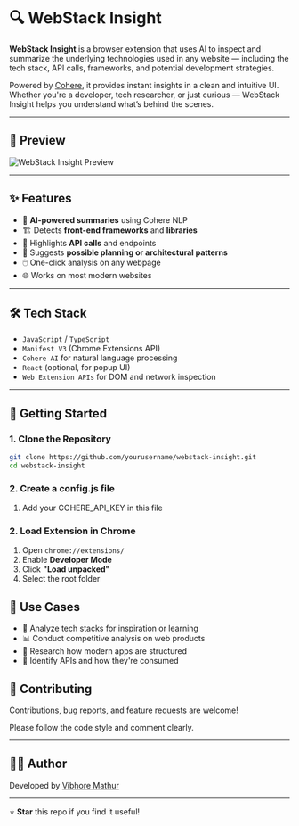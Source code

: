 
# 🔍 WebStack Insight

**WebStack Insight** is a browser extension that uses AI to inspect and summarize the underlying technologies used in any website — including the tech stack, API calls, frameworks, and potential development strategies.

Powered by [Cohere](https://cohere.com), it provides instant insights in a clean and intuitive UI. Whether you're a developer, tech researcher, or just curious — WebStack Insight helps you understand what’s behind the scenes.

---

## 📸 Preview

![WebStack Insight Preview](./assets/preview.png) <!-- Replace with actual screenshot path -->

---

## ✨ Features

- 🧠 **AI-powered summaries** using Cohere NLP  
- 🏗️ Detects **front-end frameworks** and **libraries**  
- 🔌 Highlights **API calls** and endpoints  
- 📐 Suggests **possible planning or architectural patterns**  
- 🖱️ One-click analysis on any webpage  
- 🌐 Works on most modern websites  

---

## 🛠 Tech Stack

- `JavaScript` / `TypeScript`  
- `Manifest V3` (Chrome Extensions API)  
- `Cohere AI` for natural language processing  
- `React` (optional, for popup UI)  
- `Web Extension APIs` for DOM and network inspection  

---

## 🚀 Getting Started

### 1. Clone the Repository

```bash
git clone https://github.com/yourusername/webstack-insight.git
cd webstack-insight
```

### 2. Create a config.js file
1. Add your COHERE_API_KEY in this file

### 2. Load Extension in Chrome

1. Open `chrome://extensions/`
2. Enable **Developer Mode**
3. Click **"Load unpacked"**
4. Select the root  folder 


## 📌 Use Cases

- 🔎 Analyze tech stacks for inspiration or learning  
- 📊 Conduct competitive analysis on web products  
- 🧪 Research how modern apps are structured  
- 💬 Identify APIs and how they're consumed  


## 🤝 Contributing

Contributions, bug reports, and feature requests are welcome!


Please follow the code style and comment clearly.

---



## 🙋‍♂️ Author

Developed by [Vibhore Mathur](https://github.com/VIBHORE-LAB)  

---

⭐ **Star** this repo if you find it useful!  
